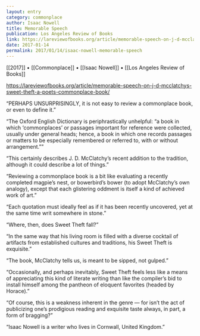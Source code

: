 ```yaml
---
layout: entry
category: commonplace
author: Isaac Nowell
title: Memorable Speech
publication: Los Angeles Review of Books
link: https://lareviewofbooks.org/article/memorable-speech-on-j-d-mcclatchys-sweet-theft-a-poets-commonplace-book/
date: 2017-01-14
permalink: 2017/01/14/isaac-nowell-memorable-speech
---
```


[[2017]] • [[Commonplace]] • [[Isaac Nowell]] • [[Los Angeles Review of Books]] 

https://lareviewofbooks.org/article/memorable-speech-on-j-d-mcclatchys-sweet-theft-a-poets-commonplace-book/

“PERHAPS UNSURPRISINGLY, it is not easy to review a commonplace book, or even to define it.”

“The Oxford English Dictionary is periphrastically unhelpful: “a book in which ‘commonplaces’ or passages important for reference were collected, usually under general heads; hence, a book in which one records passages or matters to be especially remembered or referred to, with or without arrangement.””

“This certainly describes J. D. McClatchy’s recent addition to the tradition, although it could describe a lot of things.”

“Reviewing a commonplace book is a bit like evaluating a recently completed magpie’s nest, or bowerbird’s bower (to adopt McClatchy’s own analogy), except that each glistering oddment is itself a kind of achieved work of art.”

“Each quotation must ideally feel as if it has been recently uncovered, yet at the same time writ somewhere in stone.”

“Where, then, does Sweet Theft fall?”

“In the same way that his living room is filled with a diverse cocktail of artifacts from established cultures and traditions, his Sweet Theft is exquisite.”

“The book, McClatchy tells us, is meant to be sipped, not gulped.”

“Occasionally, and perhaps inevitably, Sweet Theft feels less like a means of appreciating this kind of literate writing than like the compiler’s bid to install himself among the pantheon of eloquent favorites (headed by Horace).”

“Of course, this is a weakness inherent in the genre — for isn’t the act of publicizing one’s prodigious reading and exquisite taste always, in part, a form of bragging?”

“Isaac Nowell is a writer who lives in Cornwall, United Kingdom.”

